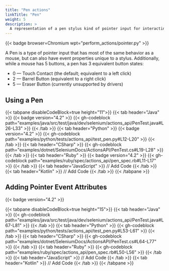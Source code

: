 ```yaml
---
title: "Pen actions"
linkTitle: "Pen"
weight: 5
description: >
  A representation of a pen stylus kind of pointer input for interacting with a web page.
---
```


{{< badge browser=Chromium wpt="perform_actions/pointer.py" >}}

A Pen is a type of pointer input that has most of the same behavior as a mouse, but can
also have event properties unique to a stylus. Additionally, while a mouse
has 5 buttons, a pen has 3 equivalent button states:

* 0 — Touch Contact (the default; equivalent to a left click)
* 2 — Barrel Button (equivalent to a right click)
* 5 — Eraser Button (currently unsupported by drivers)

## Using a Pen

{{< tabpane disableCodeBlock=true height="11">}}
    {{< tab header="Java" >}}
        {{< badge version="4.2" >}}
        {{< gh-codeblock path="examples/java/src/test/java/dev/selenium/actions_api/PenTest.java#L26-L33" >}}
    {{< /tab >}}
    {{< tab header="Python" >}}
        {{< badge version="4.2" >}}
        {{< gh-codeblock path="examples/python/tests/actions_api/test_pen.py#L12-L20" >}}
    {{< /tab >}}
    {{< tab header="CSharp" >}}
        {{< gh-codeblock path="examples/dotnet/SeleniumDocs/ActionsAPI/PenTest.cs#L19-L28" >}}
    {{< /tab >}}
    {{< tab header="Ruby" >}}
        {{< badge version="4.2" >}}
        {{< gh-codeblock path="examples/ruby/spec/actions_api/pen_spec.rb#L11-L17" >}}
    {{< /tab >}}
    {{< tab header="JavaScript" >}}
        // Add Code
   {{< /tab >}}
    {{< tab header="Kotlin" >}}
        // Add Code
    {{< /tab >}}
{{< /tabpane >}}

## Adding Pointer Event Attributes

{{< badge version="4.2" >}}

{{< tabpane disableCodeBlock=true height="15">}}
    {{< tab header="Java" >}}
        {{< gh-codeblock path="examples/java/src/test/java/dev/selenium/actions_api/PenTest.java#L67-L81" >}}
    {{< /tab >}}
    {{< tab header="Python" >}}
        {{< gh-codeblock path="examples/python/tests/actions_api/test_pen.py#L53-L61" >}}
    {{< /tab >}}
    {{< tab header="CSharp" >}}
        {{< gh-codeblock path="examples/dotnet/SeleniumDocs/ActionsAPI/PenTest.cs#L64-L77" >}}
    {{< /tab >}}
    {{< tab header="Ruby" >}}
        {{< gh-codeblock path="examples/ruby/spec/actions_api/pen_spec.rb#L50-L56" >}}
    {{< /tab >}}
    {{< tab header="JavaScript" >}}
        // Add Code
   {{< /tab >}}
    {{< tab header="Kotlin" >}}
        // Add Code
    {{< /tab >}}
{{< /tabpane >}}

